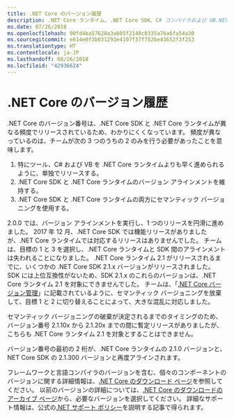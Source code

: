 ```yaml
---
title: .NET Core のバージョン履歴
description: .NET Core ランタイム、.NET Core SDK、C# コンパイラおよび VB.NET コンパイラのバージョンのタイムラインを確認します。
ms.date: 07/26/2018
ms.openlocfilehash: 90fd4ba57620a3a005f2148c0335a76a6fa54a30
ms.sourcegitcommit: e614e0f3b031293e4107f37f752be43652f3f253
ms.translationtype: HT
ms.contentlocale: ja-JP
ms.lasthandoff: 08/26/2018
ms.locfileid: "42936624"
---
```

# <a name="net-core-version-history"></a>.NET Core のバージョン履歴

.NET Core のバージョン番号は、.NET Core SDK と .NET Core ランタイムが異なる頻度でリリースされているため、わかりにくくなっています。 頻度が異なっているのは、チームが次の 3 つのうちの 2 のみを行う必要があったことを意味します。

1. 特にツール、C# および VB を .NET Core ランタイムよりも早く進められるように、単独でリリースする。
2. .NET Core SDK と .NET Core ランタイムのバージョン アラインメントを維持する。
3. .NET Core SDK と .NET Core ランタイムの両方にセマンティック バージョニングを使用する。

2.0.0 では、バージョン アラインメントを実行し、1 つのリリースを円滑に進めました。 2017 年 12 月、.NET Core SDK では機能リリースがありましたが、.NET Core ランタイムでは対応するリリースはありませんでした。 チームは、目標の 1 と 3 を選択し、.NET Core ランタイムと SDK 間のアラインメントは失われることになりました。 .NET Core ランタイム 2.1 がリリースされるまでに、いくつかの .NET Core SDK 2.1.x バージョンがリリースされました。 SDK には上位互換性がないため、SDK 2.1.x のこれらのバージョンは、.NET Core ランタイム 2.1 を対象にできませんでした。 チームは、「[.NET Core バージョン管理](index.md#versioning-details)」に記載されているように、セマンティック バージョニングを放棄して、目標 1 と 2 に切り替えることによって、大きな混乱に対応しました。

セマンティック バージョニングの破棄が決定されるまでのタイミングのため、バージョン番号 2.1.10x から 2.1.20x までの間に暫定リリースがありましたが、こちらも .NET Core ランタイム 2.1 を対象とすることはできません。

バージョン番号の最初の 2 桁が、.NET Core ランタイムの 2.1.0 バージョンと、NET Core SDK の 2.1.300 バージョンと再度アラインされます。

フレームワークと言語コンパイラのバージョンを含む、個々のコンポーネントのバージョンに関する詳細情報は、[.NET Core のダウンロード ページ](https://www.microsoft.com/net/download/dotnet-core/current)を参照してください。 以前のバージョンの詳細については、[.NET Core のダウンロードのアーカイブ ページ](https://www.microsoft.com/net/download/archives)から、必要なバージョンを選択してください。 詳細なサポート情報は、公式の[.NET サポート ポリシー](https://www.microsoft.com/net/Support/Policy)を説明する記事で得られます。